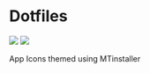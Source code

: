 # Dotfiles

![](https://i.imgur.com/nHkUvop.jpg)
![](https://i.imgur.com/CUw1QMS.png)

App Icons themed using MTinstaller
